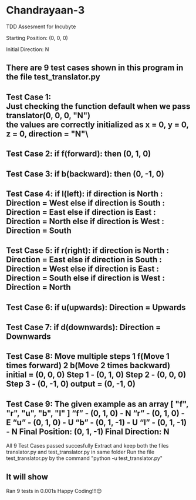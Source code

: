 # Chandrayaan-3
TDD Assesment for Incubyte

Starting Position: (0, 0, 0)

Initial Direction: N

There are 9 test cases shown in this program in the file test_translator.py
----------------------------------------------------------------------
Test Case 1:\
Just checking the function default when we pass translator(0, 0, 0, "N")\
the values are correctly initialized as x = 0, y = 0, z = 0, direction = "N"\
----------------------------------------------------------------------
Test Case 2:
if f(forward):
then (0, 1, 0)
----------------------------------------------------------------------
Test Case 3:
if b(backward):
then (0, -1, 0)
----------------------------------------------------------------------
Test Case 4:
if l(left):
  if direction is North : 
    Direction = West
  else if direction is South : 
    Direction = East
  else if direction is East : 
    Direction = North
  else if direction is West : 
    Direction = South
----------------------------------------------------------------------
Test Case 5:
if r(right):
  if direction is North : 
    Direction = East
  else if direction is South : 
    Direction = West
  else if direction is East : 
    Direction = South
  else if direction is West : 
    Direction = North
----------------------------------------------------------------------
Test Case 6:
if u(upwards):
  Direction = Upwards
----------------------------------------------------------------------
Test Case 7:
if d(downwards):
  Direction = Downwards
----------------------------------------------------------------------
Test Case 8:
Move multiple steps
1 f(Move 1 times forward)
2 b(Move 2 times backward)
initial = (0, 0, 0)
Step 1 - (0, 1, 0)
Step 2 - (0, 0, 0)
Step 3 - (0, -1, 0)
output = (0, -1, 0)
----------------------------------------------------------------------
Test Case 9:
The given example as an array
[ "f", "r", "u", "b", "l" ]
“f” - (0, 1, 0) - N
“r” - (0, 1, 0) - E
“u” - (0, 1, 0) - U
“b” - (0, 1, -1) - U
“l” - (0, 1, -1) - N
Final Position: (0, 1, -1)
Final Direction: N
----------------------------------------------------------------------
All 9 Test Cases passed succesfully
Extract and keep both the files translator.py and test_translator.py in same folder
Run the file test_translator.py by the command "python -u test_translator.py"

It will show
----------------------------------------------------------------------
Ran 9 tests in 0.001s
Happy Coding!!!😊
